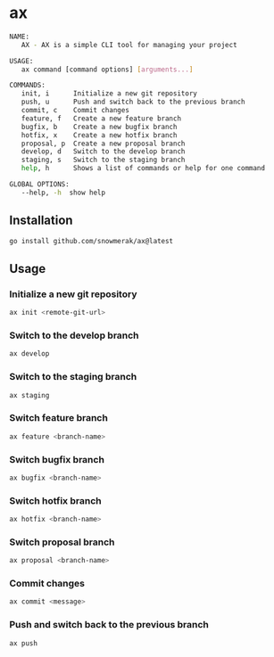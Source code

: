 # ax

```bash
NAME:
   AX - AX is a simple CLI tool for managing your project

USAGE:
   ax command [command options] [arguments...]

COMMANDS:
   init, i      Initialize a new git repository
   push, u      Push and switch back to the previous branch
   commit, c    Commit changes
   feature, f   Create a new feature branch
   bugfix, b    Create a new bugfix branch
   hotfix, x    Create a new hotfix branch
   proposal, p  Create a new proposal branch
   develop, d   Switch to the develop branch
   staging, s   Switch to the staging branch
   help, h      Shows a list of commands or help for one command

GLOBAL OPTIONS:
   --help, -h  show help
```

## Installation

```bash
go install github.com/snowmerak/ax@latest
```

## Usage

### Initialize a new git repository

```bash
ax init <remote-git-url>
```

### Switch to the develop branch

```bash
ax develop
```

### Switch to the staging branch

```bash
ax staging
```

### Switch feature branch

```bash
ax feature <branch-name>
```

### Switch bugfix branch

```bash
ax bugfix <branch-name>
```

### Switch hotfix branch

```bash
ax hotfix <branch-name>
```

### Switch proposal branch

```bash
ax proposal <branch-name>
```

### Commit changes

```bash
ax commit <message>
```

### Push and switch back to the previous branch

```bash
ax push
```
